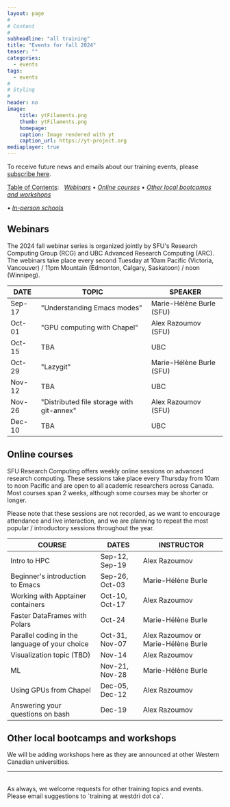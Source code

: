 ```yaml
---
layout: page
#
# Content
#
subheadline: "all training"
title: "Events for fall 2024"
teaser: ""
categories:
  - events
tags:
  - events
#
# Styling
#
header: no
image:
    title: ytFilaments.png
    thumb: ytFilaments.png
    homepage:
    caption: Image rendered with yt
    caption_url: https://yt-project.org
mediaplayer: true
---
```


<!-- deployment status https://github.com/WestGrid/trainingMaterials/actions -->

To receive future news and emails about our training events, please [subscribe here](/contact).

<!-- To receive future news and emails about the BC DRI Group and the Prairies DRI Group training events, please -->
<!-- [subscribe here](/contact). -->

<!-- Going forward, this new list will be our primary way to reach academic researchers in Western Canada (and -->
<!-- elsewhere). -->


[Table of Contents](#table-of-contents):
&nbsp;
[<em>Webinars</em>](#webinars)
• [<em>Online courses</em>](#online-courses)
• [<em>Other local bootcamps and workshops</em>](#bootcamps)
<!-- • [<em>Humanities and social sciences training</em>](#dh) -->
• [<em>In-person schools</em>](#schools)







## Webinars

<!-- BC DRI + Prairies DRI bi-weekly Research Computing webinars take place every second Tuesday at 10am Pacific / -->
<!-- 11pm Mountain / noon Central. -->

The 2024 fall webinar series is organized jointly by SFU's Research Computing Group (RCG) and UBC Advanced
Research Computing (ARC). The webinars take place every second Tuesday at 10am Pacific (Victoria, Vancouver) /
11pm Mountain (Edmonton, Calgary, Saskatoon) / noon (Winnipeg).

<!-- Webinar registration will open in early September. -->

<!-- For *upcoming webinars*, click the linked title to see more details or to register. For *past -->
<!-- sessions*, click on the title to view recordings and slides. -->

| DATE | TOPIC | SPEAKER |
| ------------- | --------------- | ----------------- |
| Sep-17 | "Understanding Emacs modes" | Marie-Hélène Burle (SFU) |
| Oct-01 | "GPU computing with Chapel" | Alex Razoumov (SFU) |
| Oct-15 | TBA | UBC |
| Oct-29 | "Lazygit" | Marie-Hélène Burle (SFU) |
| Nov-12 | TBA | UBC |
| Nov-26 | "Distributed file storage with git-annex" | Alex Razoumov (SFU) |
| Dec-10 | TBA | UBC |











<a name="courses"></a>
## Online courses

SFU Research Computing offers weekly online sessions on advanced research computing. These sessions take place
every Thursday from 10am to noon Pacific and are open to all academic researchers across Canada. Most courses
span 2 weeks, although some courses may be shorter or longer.

Please note that these sessions are not recorded, as we want to encourage attendance and live interaction, and
we are planning to repeat the most popular / introductory sessions throughout the year.

| COURSE | DATES | INSTRUCTOR |
| ------------- | --------------- | ----------------- |
| Intro to HPC | Sep-12, Sep-19 | Alex Razoumov |
| Beginner's introduction to Emacs | Sep-26, Oct-03 | Marie-Hélène Burle |
| Working with Apptainer containers | Oct-10, Oct-17 | Alex Razoumov |
| Faster DataFrames with Polars | Oct-24 | Marie-Hélène Burle |
| Parallel coding in the language of your choice | Oct-31, Nov-07 | Alex Razoumov or Marie-Hélène Burle | <!-- google form to choose from Julia, Chapel, Python, R -->
| Visualization topic (TBD) | Nov-14 | Alex Razoumov | <!-- Marie out of town -->
| ML | Nov-21, Nov-28 | Marie-Hélène Burle | <!-- Alex to look at regression from scratch in JAX + Flax -->
| Using GPUs from Chapel | Dec-05, Dec-12 | Alex Razoumov | <!-- set up vGPUs on Arbutus or Beluga -->
| Answering your questions on bash | Dec-19 | Alex Razoumov | <!-- bring your own questions and problems or pick from our course -->

<!-- 5 places to update: -->
<!-- - Alex: website, Google calendar, comms email -->
<!-- - Marie: registration form, Alliance form -->














<a name="bootcamps"></a>
## Other local bootcamps and workshops

We will be adding workshops here as they are announced at other Western Canadian universities.












---

<br>
As always, we welcome requests for other training topics and events. Please email suggestions to `training at
westdri dot ca`.

<!-- [text](link){:target="_blank"} -->
